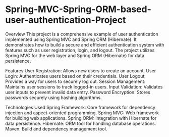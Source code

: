 # Spring-MVC-Spring-ORM-based-user-authentication-Project
Overview
This project is a comprehensive example of user authentication implemented using Spring MVC and Spring ORM (Hibernate). It demonstrates how to build a secure and efficient authentication system with features such as user registration, login, and logout. The project utilizes Spring MVC for the web layer and Spring ORM (Hibernate) for data persistence.

Features
User Registration: Allows new users to create an account.
User Login: Authenticates users based on their credentials.
User Logout: Provides a way for users to securely log out.
Session Management: Maintains user sessions to track logged-in users.
Input Validation: Validates user inputs to prevent invalid data entry.
Password Encryption: Stores passwords securely using hashing algorithms.

Technologies Used
Spring Framework: Core framework for dependency injection and aspect-oriented programming.
Spring MVC: Web framework for building web applications.
Spring ORM: Integration with Hibernate for data persistence.
Hibernate: ORM tool for handling database operations.
Maven: Build and dependency management tool.
